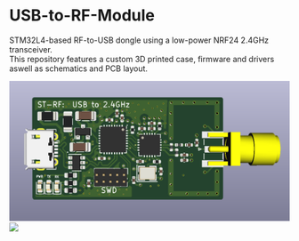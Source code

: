 # USB-to-RF-Module
STM32L4-based RF-to-USB dongle using a low-power NRF24 2.4GHz transceiver. <br>
This repository features a custom 3D printed case, firmware and drivers aswell as schematics and PCB layout.



![](https://github.com/harry1576/USB-to-RF-Module/blob/master/images/stm-rf-img.PNG)
![](https://github.com/harry1576/USB-to-RF-Module/blob/images/master/assembled.PNG)
